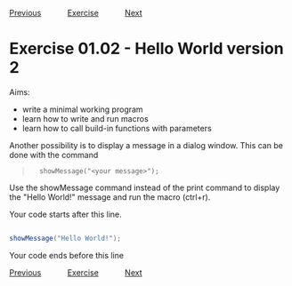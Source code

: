 [Previous](./ans01-01.md) &nbsp;&nbsp;&nbsp;&nbsp;&nbsp;&nbsp;&nbsp;&nbsp;&nbsp;&nbsp;     [Exercise](../ex/ex01-02.md) &nbsp;&nbsp;&nbsp;&nbsp;&nbsp;&nbsp;&nbsp;&nbsp;&nbsp;&nbsp; [Next](./ans01-03.md)
# Exercise 01.02 - Hello World version 2  

Aims:  
- write a minimal working program
- learn how to write and run macros
- learn how to call build-in functions with parameters

Another possibility is to display a message in a dialog window.
This can be done with the command 
>		showMessage("<your message>");

Use the showMessage command instead of the print command 
to display the "Hello World!" message and run the macro (ctrl+r).

Your code starts after this line. 
```java

showMessage("Hello World!");

```
 Your code ends before this line

[Previous](./ans01-01.md) &nbsp;&nbsp;&nbsp;&nbsp;&nbsp;&nbsp;&nbsp;&nbsp;&nbsp;&nbsp;     [Exercise](../ex/ex01-02.md) &nbsp;&nbsp;&nbsp;&nbsp;&nbsp;&nbsp;&nbsp;&nbsp;&nbsp;&nbsp; [Next](./ans01-03.md)
